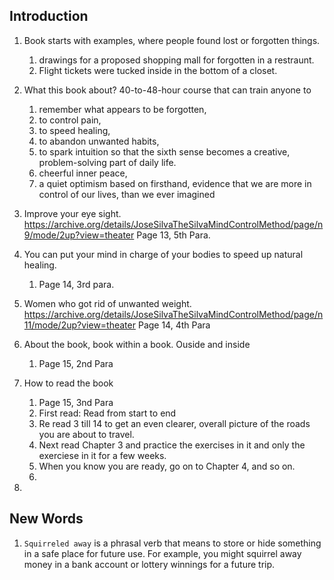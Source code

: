 
## Introduction

1. Book starts with examples, where people found lost or forgotten things.
   1. drawings for a proposed shopping mall for forgotten in a restraunt.
   2. Flight tickets were tucked inside in the bottom of a closet. 
2. What this book about? 40-to-48-hour course that can train anyone to
   1. remember what appears to be forgotten, 
   2. to control pain,
   3. to speed healing, 
   4. to abandon unwanted habits, 
   5. to spark intuition so that the sixth sense becomes a creative, problem-solving part of daily life.
   6. cheerful inner peace, 
   7. a quiet optimism based on firsthand, evidence that we are more in control of our lives, than we ever imagined

3. Improve your eye sight.
    https://archive.org/details/JoseSilvaTheSilvaMindControlMethod/page/n9/mode/2up?view=theater
    Page 13, 5th Para.

4. You can put your mind in charge of your bodies to speed up natural healing. 
   1. Page 14, 3rd para.

5. Women who got rid of unwanted weight. 
    https://archive.org/details/JoseSilvaTheSilvaMindControlMethod/page/n11/mode/2up?view=theater
    Page 14, 4th Para

6. About the book, book within a book. Ouside and inside
   1. Page 15, 2nd Para

7. How to read the book
   1. Page 15, 3nd Para
   2. First read: Read from start to end
   3. Re read 3 till 14 to get an even clearer, overall picture of the roads you are about to travel. 
   4. Next read Chapter 3 and practice the exercises in it and only the exerciese in it for a few weeks.
   5. When you know you are ready, go on to Chapter 4, and so on.
   6. 
8.   

## New Words
1. `Squirreled away` is a phrasal verb that means to store or hide something in a safe place for future use. For example, you might squirrel away money in a bank account or lottery winnings for a future trip. 

